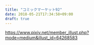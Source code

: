 ```yaml
---
title: "コミックマーケット92"
date: 2018-05-21T17:34:58+09:00
draft: true
---
```


https://www.pixiv.net/member_illust.php?mode=medium&illust_id=64268583
